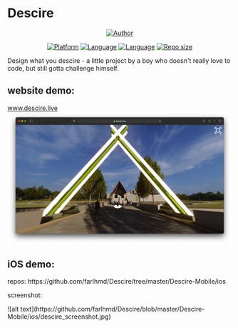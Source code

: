 # Descire
<p align="center">
<a href="https://github.com/farlhmd"><img title="Author" src="https://img.shields.io/badge/Author-farlhmd-blue?logo=github&style=for-the-badge"></a>
</p>
<p align="center">
<a href="https://developer.apple.com/ios/"><img title="Platform" src="https://img.shields.io/badge/platform-iOS-brightgreen?style=plastic"></a>
<a href="https://swift.org"><img title="Language" src="https://img.shields.io/badge/language-Swift-orange?style=plastic"></a>
<a href="https://www.javascript.com"><img title="Language" src="https://img.shields.io/badge/language-Javascript-yellow?style=plastic"></a>
<a href="#"><img title="Repo size" src="https://img.shields.io/github/repo-size/farlhmd/Descire?style=plastic"></a>
</p>

Design what you descire - a little project by a boy who doesn't really love to code, but still gotta challenge himself.

## website demo: 
www.descire.live
![alt text](https://github.com/farlhmd/Descire/blob/master/media/descire.jpg)
## iOS demo:

<p>repos: https://github.com/farlhmd/Descire/tree/master/Descire-Mobile/ios</p>
<p>screenshot:</p>
![alt text](https://github.com/farlhmd/Descire/blob/master/Descire-Mobile/ios/descire_screenshot.jpg)
